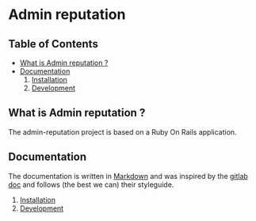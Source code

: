 # Admin reputation

## Table of Contents
- [What is Admin reputation ?](#what-is-admin-reputation)
- [Documentation](#documentation)
    1. [Installation](doc/installation/index.md)
    1. [Development](doc/development/index.md)

## What is Admin reputation ?
The admin-reputation project is based on a Ruby On Rails application.

## Documentation
The documentation is written in [Markdown](https://docs.gitlab.com/ee/user/markdown.html) and was inspired by the [gitlab doc](https://docs.gitlab.com/ee/development/documentation/styleguide.html)
and follows (the best we can) their styleguide.

1. [Installation](doc/installation/index.md)
1. [Development](doc/development/index.md)
